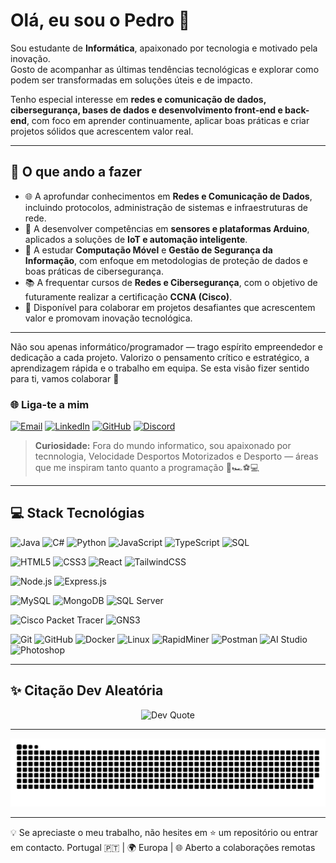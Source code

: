 # Olá, eu sou o Pedro 👋

Sou estudante de **Informática**, apaixonado por tecnologia e motivado pela inovação.  
Gosto de acompanhar as últimas tendências tecnológicas e explorar como podem ser transformadas em soluções úteis e de impacto.  

Tenho especial interesse em **redes e comunicação de dados, cibersegurança, bases de dados e desenvolvimento front-end e back-end**, com foco em aprender continuamente, aplicar boas práticas e criar projetos sólidos que acrescentem valor real.


---

## 🧭 O que ando a fazer
- 🌐 A aprofundar conhecimentos em **Redes e Comunicação de Dados**, incluindo protocolos, administração de sistemas e infraestruturas de rede.  
- 🔌 A desenvolver competências em **sensores e plataformas Arduino**, aplicados a soluções de **IoT e automação inteligente**.  
- 📱 A estudar **Computação Móvel** e **Gestão de Segurança da Informação**, com enfoque em metodologias de proteção de dados e boas práticas de cibersegurança.  
- 📚 A frequentar cursos de **Redes e Cibersegurança**, com o objetivo de futuramente realizar a certificação **CCNA (Cisco)**.  
- 🤝 Disponível para colaborar em projetos desafiantes que acrescentem valor e promovam inovação tecnológica.


---

Não sou apenas informático/programador — trago espírito empreendedor e dedicação a cada projeto.  Valorizo o pensamento crítico e estratégico, a aprendizagem rápida e o trabalho em equipa.  Se esta visão fizer sentido para ti, vamos colaborar 🚀

### 🌐 Liga-te a mim  

[![Email](https://img.shields.io/badge/Email-DB4437?style=for-the-badge&logo=gmail&logoColor=white)](mailto:pedro.venda27@gmail.com) [![LinkedIn](https://img.shields.io/badge/LinkedIn-0A66C2?style=for-the-badge&logo=linkedin&logoColor=white)](https://www.linkedin.com/home/?originalSubdomain=pt) [![GitHub](https://img.shields.io/badge/GitHub-181717?style=for-the-badge&logo=github&logoColor=white)](https://github.com/PedroVenda27) [![Discord](https://img.shields.io/badge/Discord-5865F2?style=for-the-badge&logo=discord&logoColor=white)](https://discordapp.com/users/pedro._.27)

> **Curiosidade:** Fora do mundo informatico, sou apaixonado por tecnnologia, Velocidade Desportos Motorizados e Desporto  — áreas que me inspiram tanto quanto a programação 🚀🏎️⚽💻
 

---


## 💻 Stack Tecnológias

![Java](https://img.shields.io/badge/Java-ED8B00?style=for-the-badge&logo=openjdk&logoColor=white) ![C#](https://img.shields.io/badge/C%23-239120?style=for-the-badge&logo=c-sharp&logoColor=white) ![Python](https://img.shields.io/badge/Python-3776AB?style=for-the-badge&logo=python&logoColor=white) ![JavaScript](https://img.shields.io/badge/JavaScript-F7DF1E?style=for-the-badge&logo=javascript&logoColor=black) ![TypeScript](https://img.shields.io/badge/TypeScript-3178C6?style=for-the-badge&logo=typescript&logoColor=white) ![SQL](https://img.shields.io/badge/SQL-003B57?style=for-the-badge&logo=databricks&logoColor=white)  

![HTML5](https://img.shields.io/badge/HTML5-E34F26?style=for-the-badge&logo=html5&logoColor=white) ![CSS3](https://img.shields.io/badge/CSS3-1572B6?style=for-the-badge&logo=css3&logoColor=white) ![React](https://img.shields.io/badge/React-20232A?style=for-the-badge&logo=react&logoColor=61DAFB) ![TailwindCSS](https://img.shields.io/badge/TailwindCSS-06B6D4?style=for-the-badge&logo=tailwindcss&logoColor=white)  

![Node.js](https://img.shields.io/badge/Node.js-339933?style=for-the-badge&logo=nodedotjs&logoColor=white) ![Express.js](https://img.shields.io/badge/Express.js-000000?style=for-the-badge&logo=express&logoColor=white)  

![MySQL](https://img.shields.io/badge/MySQL-005C84?style=for-the-badge&logo=mysql&logoColor=white) ![MongoDB](https://img.shields.io/badge/MongoDB-4EA94B?style=for-the-badge&logo=mongodb&logoColor=white) ![SQL Server](https://img.shields.io/badge/SQL%20Server-CC2927?style=for-the-badge&logo=microsoftsqlserver&logoColor=white)  

![Cisco Packet Tracer](https://img.shields.io/badge/Cisco%20Packet%20Tracer-1BA0D7?style=for-the-badge&logo=cisco&logoColor=white) ![GNS3](https://img.shields.io/badge/GNS3-1F6FEB?style=for-the-badge&logo=gns3&logoColor=white)  

![Git](https://img.shields.io/badge/Git-F05032?style=for-the-badge&logo=git&logoColor=white) ![GitHub](https://img.shields.io/badge/GitHub-181717?style=for-the-badge&logo=github&logoColor=white) ![Docker](https://img.shields.io/badge/Docker-2496ED?style=for-the-badge&logo=docker&logoColor=white) ![Linux](https://img.shields.io/badge/Linux-FCC624?style=for-the-badge&logo=linux&logoColor=black) ![RapidMiner](https://img.shields.io/badge/RapidMiner-FFCC00?style=for-the-badge&logoColor=black) ![Postman](https://img.shields.io/badge/Postman-FF6C37?style=for-the-badge&logo=postman&logoColor=white) ![AI Studio](https://img.shields.io/badge/AI%20Studio-4285F4?style=for-the-badge&logo=googlecloud&logoColor=white) ![Photoshop](https://img.shields.io/badge/Photoshop-31A8FF?style=for-the-badge&logo=adobephotoshop&logoColor=white)



---

## ✨ Citação Dev Aleatória

<div align="center">

![Dev Quote](https://img.shields.io/badge/%E2%80%9COs%20programas%20devem%20ser%20escritos%20para%20as%20pessoas%20lerem%2C%20e%20apenas%20incidentalmente%20para%20as%20m%C3%A1quinas%20executarem.%E2%80%9D%20%E2%80%94%20Harold%20Abelson-111111?style=for-the-badge&logoColor=white&labelColor=333333&color=111111)

</div>

---

<div align="center">
 
 ![Snake Game](https://github.com/PedroVenda27/PedroVenda27/blob/output/github-snake-dark.svg)
 
</div>

---

💡 Se apreciaste o meu trabalho, não hesites em ⭐️ um repositório ou entrar em contacto.
Portugal 🇵🇹 | 🌍 Europa | 🌐 Aberto a colaborações remotas
